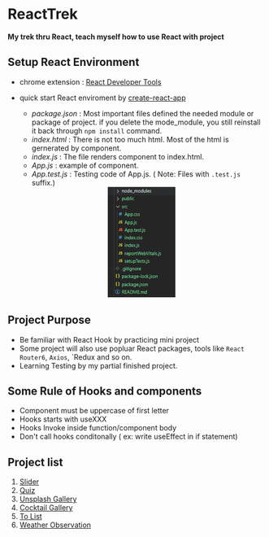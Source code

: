 # ReactTrek
**My trek thru React, teach myself how to use React with project**

## Setup React Environment
- chrome extension : [React Developer Tools](https://chrome.google.com/webstore/detail/react-developer-tools/fmkadmapgofadopljbjfkapdkoienihi)
- quick start React enviroment by [create-react-app](https://github.com/facebook/create-react-app)
  - *package.json* : Most important files defined the needed module or package of project. if you delete the mode_module, you still reinstall it back through `npm install` command.
  - *index.html* : There is not too much html. Most of the html is gernerated by component. 
  - *index.js* : The file renders component to index.html. <br/>
  - *App.js* : example of component. 
  - *App.test.js* : Testing code of App.js. ( Note: Files with `.test.js` suffix.)
  
  <div align="center">
    <img src="./image/create-react-app-init.png" >
  </div>

## Project Purpose
- Be familiar with React Hook by practicing mini project
- Some project will also use popluar React packages, tools like `React Router6`, `Axios`, `Redux and so on.
- Learning Testing by my partial finished project.

## Some Rule of Hooks and components
 + Component must be uppercase of first letter
 + Hooks starts with useXXX
 + Hooks Invoke inside function/component body
 + Don't call hooks conditonally ( ex: write useEffect in if statement) 

## Project list
1. [Slider][1]
2. [Quiz][2]
3. [Unsplash Gallery][3]
4. [Cocktail Gallery][4]
5. [To List][5]
6. [Weather Observation][6]

[1]: https://github.com/jasonLuFa/ReactTrek/tree/main/01-slider
[2]: https://github.com/jasonLuFa/ReactTrek/tree/main/02-quiz
[3]: https://github.com/jasonLuFa/ReactTrek
[4]: https://github.com/jasonLuFa/ReactTrek
[5]: https://github.com/jasonLuFa/ReactTrek
[6]: https://github.com/jasonLuFa/ReactTrek


